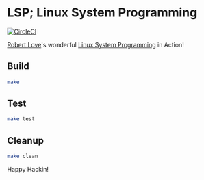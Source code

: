 # LSP; Linux System Programming

[![CircleCI]](https://circleci.com/gh/keinohguchi/workflows/lsp)

[Robert Love]'s wonderful [Linux System Programming] in Action!

[Robert Love]: https://rlove.org/
[CircleCI]: https://circleci.com/gh/keinohguchi/lsp.svg?style=svg
[Linux System Programming]: http://shop.oreilly.com/product/0636920026891.do

## Build

```sh
make
```

## Test

```sh
make test
```

## Cleanup

```sh
make clean
```

Happy Hackin!
